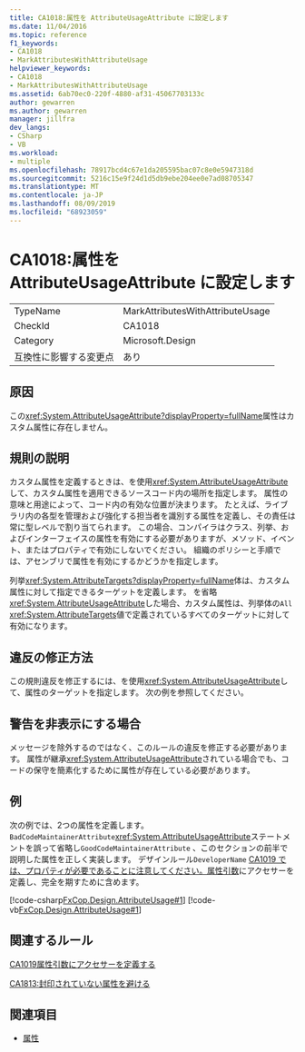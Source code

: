 ```yaml
---
title: CA1018:属性を AttributeUsageAttribute に設定します
ms.date: 11/04/2016
ms.topic: reference
f1_keywords:
- CA1018
- MarkAttributesWithAttributeUsage
helpviewer_keywords:
- CA1018
- MarkAttributesWithAttributeUsage
ms.assetid: 6ab70ec0-220f-4880-af31-45067703133c
author: gewarren
ms.author: gewarren
manager: jillfra
dev_langs:
- CSharp
- VB
ms.workload:
- multiple
ms.openlocfilehash: 78917bcd4c67e1da205595bac07c8e0e5947318d
ms.sourcegitcommit: 5216c15e9f24d1d5db9ebe204ee0e7ad08705347
ms.translationtype: MT
ms.contentlocale: ja-JP
ms.lasthandoff: 08/09/2019
ms.locfileid: "68923059"
---
```

# <a name="ca1018-mark-attributes-with-attributeusageattribute"></a>CA1018:属性を AttributeUsageAttribute に設定します

|||
|-|-|
|TypeName|MarkAttributesWithAttributeUsage|
|CheckId|CA1018|
|Category|Microsoft.Design|
|互換性に影響する変更点|あり|

## <a name="cause"></a>原因
この<xref:System.AttributeUsageAttribute?displayProperty=fullName>属性はカスタム属性に存在しません。

## <a name="rule-description"></a>規則の説明
カスタム属性を定義するときは、を使用<xref:System.AttributeUsageAttribute>して、カスタム属性を適用できるソースコード内の場所を指定します。 属性の意味と用途によって、コード内の有効な位置が決まります。 たとえば、ライブラリ内の各型を管理および強化する担当者を識別する属性を定義し、その責任は常に型レベルで割り当てられます。 この場合、コンパイラはクラス、列挙、およびインターフェイスの属性を有効にする必要がありますが、メソッド、イベント、またはプロパティで有効にしないでください。 組織のポリシーと手順では、アセンブリで属性を有効にするかどうかを指定します。

列挙<xref:System.AttributeTargets?displayProperty=fullName>体は、カスタム属性に対して指定できるターゲットを定義します。 を省略<xref:System.AttributeUsageAttribute>した場合、カスタム属性は、列挙体の`All` <xref:System.AttributeTargets>値で定義されているすべてのターゲットに対して有効になります。

## <a name="how-to-fix-violations"></a>違反の修正方法
この規則違反を修正するには、を使用<xref:System.AttributeUsageAttribute>して、属性のターゲットを指定します。 次の例を参照してください。

## <a name="when-to-suppress-warnings"></a>警告を非表示にする場合
メッセージを除外するのではなく、このルールの違反を修正する必要があります。 属性が継承<xref:System.AttributeUsageAttribute>されている場合でも、コードの保守を簡素化するために属性が存在している必要があります。

## <a name="example"></a>例
次の例では、2つの属性を定義します。 `BadCodeMaintainerAttribute`<xref:System.AttributeUsageAttribute>ステートメントを誤って省略し`GoodCodeMaintainerAttribute` 、このセクションの前半で説明した属性を正しく実装します。 デザインルール`DeveloperName` [CA1019 では、プロパティが必要であることに注意してください。属性引数](../code-quality/ca1019-define-accessors-for-attribute-arguments.md)にアクセサーを定義し、完全を期すために含めます。

[!code-csharp[FxCop.Design.AttributeUsage#1](../code-quality/codesnippet/CSharp/ca1018-mark-attributes-with-attributeusageattribute_1.cs)]
[!code-vb[FxCop.Design.AttributeUsage#1](../code-quality/codesnippet/VisualBasic/ca1018-mark-attributes-with-attributeusageattribute_1.vb)]

## <a name="related-rules"></a>関連するルール
[CA1019属性引数にアクセサーを定義する](../code-quality/ca1019-define-accessors-for-attribute-arguments.md)

[CA1813:封印されていない属性を避ける](../code-quality/ca1813-avoid-unsealed-attributes.md)

## <a name="see-also"></a>関連項目

- [属性](/dotnet/standard/design-guidelines/attributes)